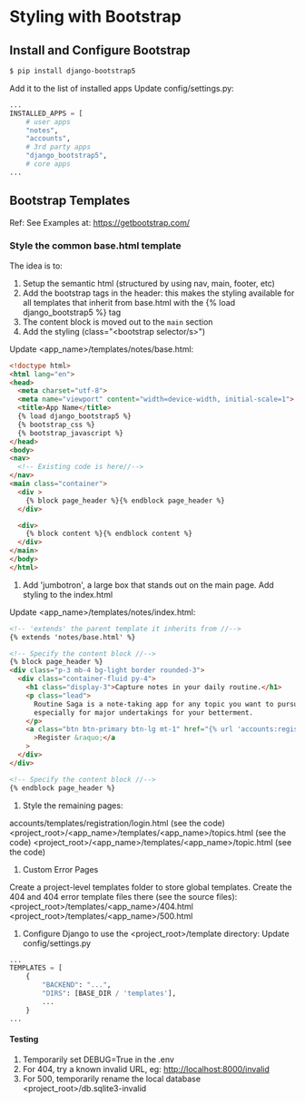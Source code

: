 <!-- markdownlint-disable MD014 -->

# Styling with Bootstrap

## Install and Configure Bootstrap

```bash
$ pip install django-bootstrap5
```

Add it to the list of installed apps
Update config/settings.py:

```python
...
INSTALLED_APPS = [
    # user apps
    "notes",
    "accounts",
    # 3rd party apps
    "django_bootstrap5",
    # core apps
...
```

## Bootstrap Templates

Ref: See Examples at: <https://getbootstrap.com/>

### Style the common base.html template

The idea is to:

1. Setup the semantic html (structured by using nav, main, footer, etc)
1. Add the bootstrap tags in the header: this makes the styling available for all templates that inherit from base.html with the {% load django_bootstrap5 %} tag
1. The content block is moved out to the `main` section
1. Add the styling (class="<bootstrap selector/s>")

Update <app_name>/templates/notes/base.html:

```html
<!doctype html>
<html lang="en">
<head>
  <meta charset="utf-8">
  <meta name="viewport" content="width=device-width, initial-scale=1">
  <title>App Name</title>
  {% load django_bootstrap5 %}
  {% bootstrap_css %}
  {% bootstrap_javascript %}
</head>
<body>
<nav>
  <!-- Existing code is here//-->
</nav>
<main class="container">
  <div >
    {% block page_header %}{% endblock page_header %}
  </div>

  <div>
    {% block content %}{% endblock content %}
  </div>
</main>
</body>
</html>
```

1. Add 'jumbotron', a large box that stands out on the main page. Add styling to
the index.html

Update <app_name>/templates/notes/index.html:

```html
<!-- 'extends' the parent template it inherits from //-->
{% extends 'notes/base.html' %}

<!-- Specify the content block //-->
{% block page_header %}
<div class="p-3 mb-4 bg-light border rounded-3">
  <div class="container-fluid py-4">
    <h1 class="display-3">Capture notes in your daily routine.</h1>
    <p class="lead">
      Routine Saga is a note-taking app for any topic you want to pursue,
      especially for major undertakings for your betterment.
    </p>
    <a class="btn btn-primary btn-lg mt-1" href="{% url 'accounts:register' %}"
      >Register &raquo;</a
    >
  </div>
</div>

<!-- Specify the content block //-->
{% endblock page_header %}
```

1. Style the remaining pages:

accounts/templates/registration/login.html (see the code)
<project_root>/<app_name>/templates/<app_name>/topics.html (see the code)
<project_root>/<app_name>/templates/<app_name>/topic.html (see the code)

1. Custom Error Pages

Create a project-level templates folder to store global templates. Create the 404 and
404 error template files there (see the source files):
<project_root>/templates/<app_name>/404.html
<project_root>/templates/<app_name>/500.html

1. Configure Django to use the <project_root>/template directory:
Update config/settings.py

```python
...
TEMPLATES = [
    {
        "BACKEND": "...",
        "DIRS": [BASE_DIR / 'templates'],
        ...
    }
...
```

#### Testing

1. Temporarily set DEBUG=True in the .env
1. For 404, try a known invalid URL, eg: <http://localhost:8000/invalid>
1. For 500, temporarily rename the local database <project_root>/db.sqlite3-invalid


